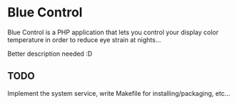 # Blue Control

Blue Control is a PHP application that lets you control your display 
color temperature in order to reduce eye strain at nights...

Better description needed :D

## TODO

Implement the system service, write Makefile for installing/packaging, etc...